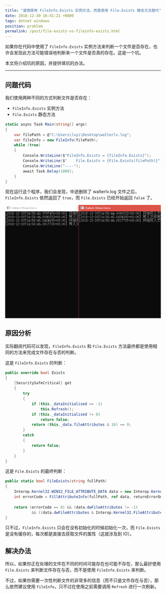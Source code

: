 ```yaml
---
title: "谨慎使用 FileInfo.Exists 实例方法，而是使用 File.Exists 静态方法替代"
date: 2018-12-30 16:41:21 +0800
tags: dotnet windows
position: problem
permalink: /post/file-exists-vs-fileinfo-exists.html
---
```


如果你在代码中使用了 `FileInfo.Exists` 实例方法来判断一个文件是否存在，也许会发现此方法可能错误地判断来一个文件是否真的存在。这是一个坑。

本文将介绍坑的原因，并提供填坑的办法。

---

<div id="toc"></div>

## 问题代码

我们使用两种不同的方式判断文件是否存在：

- `FileInfo.Exists` 实例方法
- `File.Exists` 静态方法

```csharp
static async Task Main(string[] args)
{
    var filePath = @"C:\Users\lvyi\Desktop\walterlv.log";
    var fileInfo = new FileInfo(filePath);
    while (true)
    {
        Console.WriteLine($"FileInfo.Exists = {fileInfo.Exists}");
        Console.WriteLine($"    File.Exists = {File.Exists(filePath)}");
        Console.WriteLine("----");
        await Task.Delay(1000);
    }
}
```

现在运行这个程序，我们会发现，中途删除了 walterlv.log 文件之后，`FileInfo.Exists` 依然返回了 `true`，而 `File.Exists` 已经开始返回 `false` 了。

![以上代码在的运行结果](/static/posts/2018-12-30-named-mutex-demo.gif)

## 原因分析

实际翻阅代码可以发现，`FileInfo.Exists` 和 `File.Exists` 方法最终都是使用相同的方法来完成文件存在与否的判断。

这是 `FileInfo.Exists` 的判断：

```csharp
public override bool Exists
{
    [SecuritySafeCritical] get
    {
        try
        {
            if (this._dataInitialised == -1)
                this.Refresh();
            if (this._dataInitialised != 0)
                return false;
            return (this._data.fileAttributes & 16) == 0;
        }
        catch
        {
            return false;
        }
    }
}
```

这是 `File.Exists` 的最终判断：

```csharp
public static bool FileExists(string fullPath)
{
    Interop.Kernel32.WIN32_FILE_ATTRIBUTE_DATA data = new Interop.Kernel32.WIN32_FILE_ATTRIBUTE_DATA();
    int errorCode = FillAttributeInfo(fullPath, ref data, returnErrorOnNotFound: true);

    return (errorCode == 0) && (data.dwFileAttributes != -1)
            && ((data.dwFileAttributes & Interop.Kernel32.FileAttributes.FILE_ATTRIBUTE_DIRECTORY) == 0);
}
```

只不过，`FileInfo.Exists` 只会在没有初始化的时候初始化一次，而 `File.Exists` 是没有缓存的，每次都是直接去获取文件的属性（这就涉及到 IO）。

## 解决办法

所以，如果你正在处理的文件在不同的时间可能存在也可能不存在，那么最好使用 `File.Exists` 来判断文件存在与否，而不是使用 `FileInfo.Exists` 来判断。

不过，如果你需要一次性判断文件的非常多的信息（而不只是文件存在与否），那么依然建议使用 `FileInfo`，只不过在使用之前需要调用 `Refresh` 进行一次刷新。

